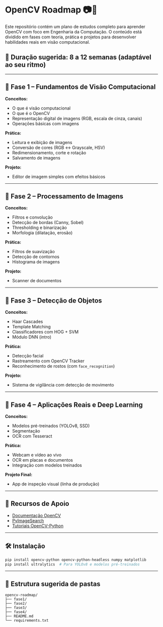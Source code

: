 
# OpenCV Roadmap 📷🚀

Este repositório contém um plano de estudos completo para aprender OpenCV com foco em Engenharia da Computação. O conteúdo está dividido em fases com teoria, prática e projetos para desenvolver habilidades reais em visão computacional.

## 📅 Duração sugerida: 8 a 12 semanas (adaptável ao seu ritmo)

---

## 🔹 Fase 1 – Fundamentos de Visão Computacional

**Conceitos:**
- O que é visão computacional
- O que é o OpenCV
- Representação digital de imagens (RGB, escala de cinza, canais)
- Operações básicas com imagens

**Prática:**
- Leitura e exibição de imagens
- Conversão de cores (RGB ↔ Grayscale, HSV)
- Redimensionamento, corte e rotação
- Salvamento de imagens

**Projeto:**
- Editor de imagem simples com efeitos básicos

---

## 🔹 Fase 2 – Processamento de Imagens

**Conceitos:**
- Filtros e convolução
- Detecção de bordas (Canny, Sobel)
- Thresholding e binarização
- Morfologia (dilatação, erosão)

**Prática:**
- Filtros de suavização
- Detecção de contornos
- Histograma de imagens

**Projeto:**
- Scanner de documentos

---

## 🔹 Fase 3 – Detecção de Objetos

**Conceitos:**
- Haar Cascades
- Template Matching
- Classificadores com HOG + SVM
- Módulo DNN (intro)

**Prática:**
- Detecção facial
- Rastreamento com OpenCV Tracker
- Reconhecimento de rostos (com `face_recognition`)

**Projeto:**
- Sistema de vigilância com detecção de movimento

---

## 🔹 Fase 4 – Aplicações Reais e Deep Learning

**Conceitos:**
- Modelos pré-treinados (YOLOv8, SSD)
- Segmentação
- OCR com Tesseract

**Prática:**
- Webcam e vídeo ao vivo
- OCR em placas e documentos
- Integração com modelos treinados

**Projeto Final:**
- App de inspeção visual (linha de produção)

---

## 🧠 Recursos de Apoio

- [Documentação OpenCV](https://docs.opencv.org/)
- [PyImageSearch](https://pyimagesearch.com/)
- [Tutoriais OpenCV-Python](https://docs.opencv.org/4.x/d6/d00/tutorial_py_root.html)

---

## 🛠️ Instalação

```bash
pip install opencv-python opencv-python-headless numpy matplotlib
pip install ultralytics  # Para YOLOv8 e modelos pré-treinados
```

---

## 📁 Estrutura sugerida de pastas

```
opencv-roadmap/
├── fase1/
├── fase2/
├── fase3/
├── fase4/
├── README.md
└── requirements.txt
```
